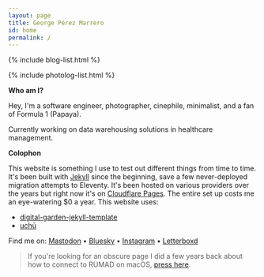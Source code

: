 ```yaml
---
layout: page
title: George Pérez Marrero
id: home
permalink: /
---
```


{% include blog-list.html %}

{% include photolog-list.html %}

**Who am I?**

Hey, I'm a software engineer, photographer, cinephile, minimalist, and a fan of Formula 1 (Papaya).

Currently working on data warehousing solutions in healthcare management.

**Colophon**

This website is something I use to test out different things from time to time. It's been built with [Jekyll](https://jekyllrb.com) since the beginning, save a few never-deployed migration attempts to Eleventy. It's been hosted on various providers over the years but right now it's on [Cloudflare Pages](https://pages.cloudflare.com/). The entire set up costs me an eye-watering $0 a year. This website uses:

- [digital-garden-jekyll-template](https://github.com/maximevaillancourt/digital-garden-jekyll-template)
- [uchū](https://uchu.style/)

Find me on: [Mastodon](https://c.im/@georgeperez/) &bull; [Bluesky](https://bsky.app/profile/georgeperez.dev) &bull; [Instagram](https://instagram.com/georgeperez/) &bull; [Letterboxd](https://letterboxd.com/georgeperez/)

<blockquote class='notice'>If you're looking for an obscure page I did a few years back about how to connect to RUMAD on macOS, <a class="internal-link" href="/matricula">press here</a>.</blockquote>
